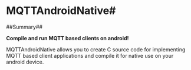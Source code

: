 # MQTTAndroidNative#

##Summary##

**Compile and run MQTT based clients on android!**

MQTTAndroidNative allows you to create C source code for implementing MQTT based client applications and compile it for native use on your android device.



 

